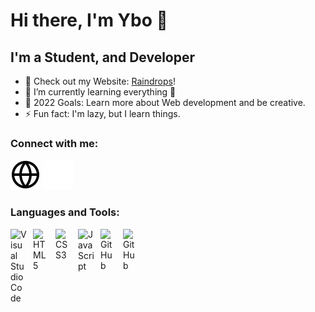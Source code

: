 # Hi there, I'm Ybo 👋 

## I'm a Student, and Developer

- 🔭 Check out my Website: [Raindrops][website]!
- 🌱 I’m currently learning everything 🤣
- 🥅 2022 Goals: Learn more about Web development and be creative.
- ⚡ Fun fact: I'm lazy, but I learn things.

### Connect with me:

[![website](./img/globe-light.svg)](https://yboweb.netlify.app/#gh-light-mode-only)
[![website](./img/globe-dark.svg)](https://yboweb.netlify.app/#gh-dark-mode-only)
&nbsp;&nbsp;

### Languages and Tools:

[<img align="left" alt="Visual Studio Code" width="26px" src="https://cdn.jsdelivr.net/gh/devicons/devicon/icons/vscode/vscode-original.svg" style="padding-right:10px;" />][VSCode]
[<img align="left" alt="HTML5" width="26px" src="https://cdn.jsdelivr.net/gh/devicons/devicon/icons/html5/html5-original.svg" style="padding-right:10px;" />][HTML5]
[<img align="left" alt="CSS3" width="26px" src="https://cdn.jsdelivr.net/gh/devicons/devicon/icons/css3/css3-original.svg" style="padding-right:10px;" />][CSS3]
[<img align="left" alt="JavaScript" width="26px" src="https://cdn.jsdelivr.net/gh/devicons/devicon/icons/javascript/javascript-original.svg" style="padding-right:10px;" />][JavaScript]
<!-- [<img align="left" alt="PHP" width="26px" src="https://cdn.jsdelivr.net/gh/devicons/devicon/icons/php/php-original.svg" style="padding-right:10px;" />][PHP]
[<img align="left" alt="MySQL" width="26px" src="https://cdn.jsdelivr.net/gh/devicons/devicon/icons/mysql/mysql-original.svg" style="padding-right:10px;" />][MySQL]
[<img align="left" alt="Git" width="26px" src="https://cdn.jsdelivr.net/gh/devicons/devicon/icons/git/git-original.svg" style="padding-right:10px;" />][Git] -->
[<img align="left" alt="GitHub" width="26px" src="https://user-images.githubusercontent.com/3369400/139447912-e0f43f33-6d9f-45f8-be46-2df5bbc91289.png" style="padding-right:10px;" />](https://github.com/yboweb#gh-dark-mode-only)
[<img align="left" alt="GitHub" width="26px" src="https://user-images.githubusercontent.com/3369400/139448065-39a229ba-4b06-434b-bc67-616e2ed80c8f.png" style="padding-right:10px;" />](https://github.com/yboweb#gh-light-mode-only)
<br />
<br />

[website]: https://yboweb.netlify.app
[VSCode]: https://en.wikipedia.org/wiki/Visual_Studio_Code
[HTML5]: https://en.wikipedia.org/wiki/HTML5
[CSS3]: https://en.wikipedia.org/wiki/CSS
[JavaScript]: https://en.wikipedia.org/wiki/JavaScript
[PHP]: https://en.wikipedia.org/wiki/PHP
[MySQL]: https://en.wikipedia.org/wiki/MySQL
[Git]: https://en.wikipedia.org/wiki/Git
